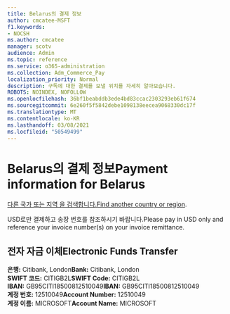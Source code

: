 ```yaml
---
title: Belarus의 결제 정보
author: cmcatee-MSFT
f1.keywords:
- NOCSH
ms.author: cmcatee
manager: scotv
audience: Admin
ms.topic: reference
ms.service: o365-administration
ms.collection: Adm_Commerce_Pay
localization_priority: Normal
description: 구독에 대한 결제를 보낼 위치를 자세히 알아보습니다.
ROBOTS: NOINDEX, NOFOLLOW
ms.openlocfilehash: 36bf1beabddb3ede4bd83ccac2303293eb61f674
ms.sourcegitcommit: 6e260f5f5842debe1098138eecea9068330dc17f
ms.translationtype: MT
ms.contentlocale: ko-KR
ms.lasthandoff: 03/08/2021
ms.locfileid: "50549499"
---
```

# <a name="payment-information-for-belarus"></a><span data-ttu-id="7fcec-103">Belarus의 결제 정보</span><span class="sxs-lookup"><span data-stu-id="7fcec-103">Payment information for Belarus</span></span>

<span data-ttu-id="7fcec-104">[다른 국가 또는 지역 을 검색합니다.](../billing-and-payments/pay-for-your-subscription.md)</span><span class="sxs-lookup"><span data-stu-id="7fcec-104">[Find another country or region](../billing-and-payments/pay-for-your-subscription.md).</span></span>

<span data-ttu-id="7fcec-105">USD로만 결제하고 송장 번호를 참조하시기 바랍니다.</span><span class="sxs-lookup"><span data-stu-id="7fcec-105">Please pay in USD only and reference your invoice number(s) on your invoice remittance.</span></span>

## <a name="electronic-funds-transfer"></a><span data-ttu-id="7fcec-106">전자 자금 이체</span><span class="sxs-lookup"><span data-stu-id="7fcec-106">Electronic Funds Transfer</span></span>

<span data-ttu-id="7fcec-107">**은행:** Citibank, London</span><span class="sxs-lookup"><span data-stu-id="7fcec-107">**Bank:** Citibank, London</span></span>  
<span data-ttu-id="7fcec-108">**SWIFT 코드:** CITIGB2L</span><span class="sxs-lookup"><span data-stu-id="7fcec-108">**SWIFT Code:** CITIGB2L</span></span>  
<span data-ttu-id="7fcec-109">**IBAN:** GB95CITI18500812510049</span><span class="sxs-lookup"><span data-stu-id="7fcec-109">**IBAN:** GB95CITI18500812510049</span></span>  
<span data-ttu-id="7fcec-110">**계정 번호:** 12510049</span><span class="sxs-lookup"><span data-stu-id="7fcec-110">**Account Number:** 12510049</span></span>  
<span data-ttu-id="7fcec-111">**계정 이름:** MICROSOFT</span><span class="sxs-lookup"><span data-stu-id="7fcec-111">**Account Name:** MICROSOFT</span></span>  